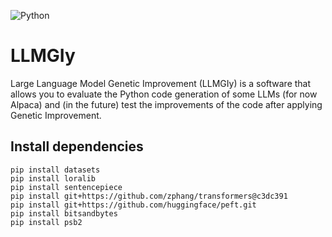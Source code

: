 ![Python](https://img.shields.io/badge/Python-3776AB?style=for-the-badge&logo=python&logoColor=white)

# LLMGIy

Large Language Model Genetic Improvement (LLMGIy) is a software that allows you to evaluate the Python code generation of some LLMs (for now Alpaca) and (in the future) test the improvements of the code after applying Genetic Improvement.

## Install dependencies

```
pip install datasets
pip install loralib
pip install sentencepiece
pip install git+https://github.com/zphang/transformers@c3dc391
pip install git+https://github.com/huggingface/peft.git
pip install bitsandbytes
pip install psb2
```